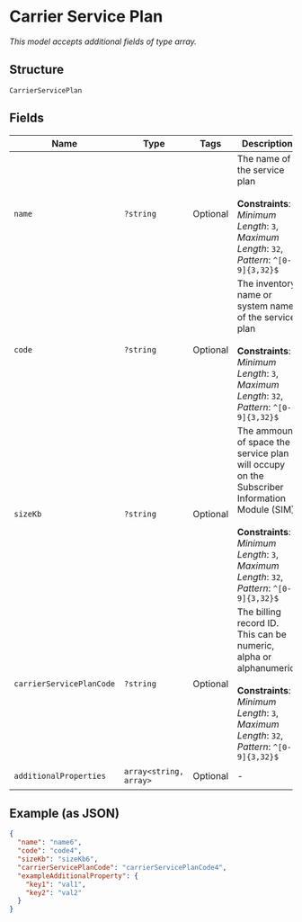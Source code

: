 
# Carrier Service Plan

*This model accepts additional fields of type array.*

## Structure

`CarrierServicePlan`

## Fields

| Name | Type | Tags | Description | Getter | Setter |
|  --- | --- | --- | --- | --- | --- |
| `name` | `?string` | Optional | The name of the service plan<br><br>**Constraints**: *Minimum Length*: `3`, *Maximum Length*: `32`, *Pattern*: `^[0-9]{3,32}$` | getName(): ?string | setName(?string name): void |
| `code` | `?string` | Optional | The inventory name or system name of the service plan<br><br>**Constraints**: *Minimum Length*: `3`, *Maximum Length*: `32`, *Pattern*: `^[0-9]{3,32}$` | getCode(): ?string | setCode(?string code): void |
| `sizeKb` | `?string` | Optional | The ammount of space the service plan will occupy on the Subscriber Information Module (SIM)<br><br>**Constraints**: *Minimum Length*: `3`, *Maximum Length*: `32`, *Pattern*: `^[0-9]{3,32}$` | getSizeKb(): ?string | setSizeKb(?string sizeKb): void |
| `carrierServicePlanCode` | `?string` | Optional | The billing record ID. This can be numeric, alpha or alphanumeric.<br><br>**Constraints**: *Minimum Length*: `3`, *Maximum Length*: `32`, *Pattern*: `^[0-9]{3,32}$` | getCarrierServicePlanCode(): ?string | setCarrierServicePlanCode(?string carrierServicePlanCode): void |
| `additionalProperties` | `array<string, array>` | Optional | - | findAdditionalProperty(string key): array | additionalProperty(string key, array value): void |

## Example (as JSON)

```json
{
  "name": "name6",
  "code": "code4",
  "sizeKb": "sizeKb6",
  "carrierServicePlanCode": "carrierServicePlanCode4",
  "exampleAdditionalProperty": {
    "key1": "val1",
    "key2": "val2"
  }
}
```

